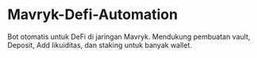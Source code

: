 # Mavryk-Defi-Automation
Bot otomatis untuk DeFi di jaringan Mavryk. Mendukung pembuatan vault, Deposit, Add likuiditas, dan staking untuk banyak wallet. 
